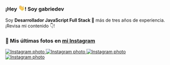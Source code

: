 <h3>¡Hey <img src="https://raw.githubusercontent.com/ABSphreak/ABSphreak/master/gifs/Hi.gif" width="20px" decondig="async">! Soy gabriedev</h3>

<p>Soy <strong>Desarrollador JavaScript Full Stack 🚀</strong> más de tres años de experiencia.<br />¡Revisa mi contenido 👇!</p>

### 📸 Mis últimas fotos en [mi Instagram](https://instagram.com/gabrie.dev)


<a href='https://instagram.com/p/C1UpuSGLQiG' target='_blank'>
  <img width='20%' src='https://instagram.flba2-1.fna.fbcdn.net/v/t51.2885-15/412513918_1325803934584302_4400498733289087214_n.jpg?stp=dst-jpg_e15&_nc_ht=instagram.flba2-1.fna.fbcdn.net&_nc_cat=106&_nc_ohc=6P0jrvASxOcAX955R5m&edm=APU89FABAAAA&ccb=7-5&oh=00_AfA2Y2ns7IiF7tk3AOAiVWUxqKDvwCugZoaZU09mQB-1PA&oe=65B36D00&_nc_sid=bc0c2c' alt='Instagram photo' />
</a>
<a href='https://instagram.com/p/CzMY3lzxgmx' target='_blank'>
  <img width='20%' src='https://instagram.flba2-1.fna.fbcdn.net/v/t51.2885-15/398916226_819142863293745_2426123683154743297_n.webp?stp=dst-jpg_e35&_nc_ht=instagram.flba2-1.fna.fbcdn.net&_nc_cat=109&_nc_ohc=ktal79U_zp0AX9AZP8M&edm=APU89FABAAAA&ccb=7-5&oh=00_AfD_eGW4OLX0PBSF4E8jaf24ttceoifpQuGS83d4L09AUA&oe=65B201E9&_nc_sid=bc0c2c' alt='Instagram photo' />
</a>
<a href='https://instagram.com/p/CygbQv4uqxM' target='_blank'>
  <img width='20%' src='https://instagram.flba2-1.fna.fbcdn.net/v/t51.2885-15/391525959_236593062741789_5868561716480810596_n.webp?stp=dst-jpg_e35&efg=e30&_nc_ht=instagram.flba2-1.fna.fbcdn.net&_nc_cat=109&_nc_ohc=CXSeVPqg7pcAX8CtWQ5&edm=APU89FABAAAA&ccb=7-5&oh=00_AfDImdFqtJEq2b7vAJ40S-tBIJHqEerFYitAD7-LBzIXzA&oe=65B20EA5&_nc_sid=bc0c2c' alt='Instagram photo' />
</a>
<a href='https://instagram.com/p/CxTmOF6vN8M' target='_blank'>
  <img width='20%' src='https://instagram.flba2-1.fna.fbcdn.net/v/t51.2885-15/378565944_323878180141713_8920720304536029091_n.jpg?stp=dst-jpg_e15&_nc_ht=instagram.flba2-1.fna.fbcdn.net&_nc_cat=109&_nc_ohc=P2oBUVK6WpEAX88idmt&edm=APU89FABAAAA&ccb=7-5&oh=00_AfA8qdtpiGJgePa85X9ssCetym0MGV2yVlGrM0bms6kwdw&oe=65B2FB18&_nc_sid=bc0c2c' alt='Instagram photo' />
</a>
